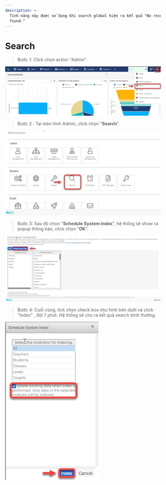 ```yaml
---
description: >-
  Tính năng này được sử dụng khi search global hiện ra kết quả "No results were
  found."
---
```


# Search

> Bước 1: Click chọn action "Admin".

![](../.gitbook/assets/search_1.jpg)

> Bước 2 : Tại màn hình Admin, click chọn "**Search**".

![](../.gitbook/assets/search_2.jpg)

> Bước 3: Sau đó chọn "**Schedule System Index**", hệ thống sẽ show ra popup thông báo, click chọn "**OK**".

![](../.gitbook/assets/search_3.jpg)

> Bước 4: Cuối cùng, tick chọn check box như hình bên dưới và click "Index" , đợi 7 phút. Hệ thống sẽ cho ra kết quả search bình thường.

![](../.gitbook/assets/search_4.jpg)

